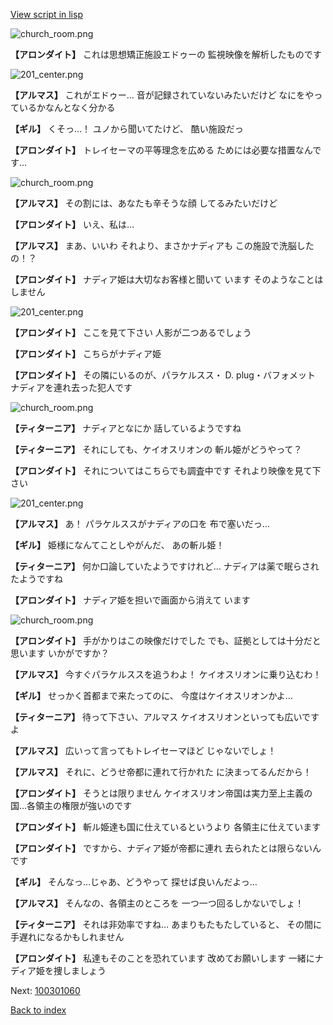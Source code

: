 [View script in lisp](../scripts/100301050.txt)

![church_room.png](../images/backgrounds/church_room.png)

**【アロンダイト】**
これは思想矯正施設エドゥーの
監視映像を解析したものです

![201_center.png](../images/backgrounds/201_center.png)

**【アルマス】**
これがエドゥー…
音が記録されていないみたいだけど
なにをやっているかなんとなく分かる

**【ギル】**
くそっ…！
ユノから聞いてたけど、
酷い施設だっ

**【アロンダイト】**
トレイセーマの平等理念を広める
ためには必要な措置なんです…

![church_room.png](../images/backgrounds/church_room.png)

**【アルマス】**
その割には、あなたも辛そうな顔
してるみたいだけど

**【アロンダイト】**
いえ、私は…

**【アルマス】**
まあ、いいわ
それより、まさかナディアも
この施設で洗脳したの！？

**【アロンダイト】**
ナディア姫は大切なお客様と聞いて
います
そのようなことはしません

![201_center.png](../images/backgrounds/201_center.png)

**【アロンダイト】**
ここを見て下さい
人影が二つあるでしょう

**【アロンダイト】**
こちらがナディア姫

**【アロンダイト】**
その隣にいるのが、パラケルスス・
D. plug・バフォメット
ナディアを連れ去った犯人です

![church_room.png](../images/backgrounds/church_room.png)

**【ティターニア】**
ナディアとなにか
話しているようですね

**【ティターニア】**
それにしても、ケイオスリオンの
斬ル姫がどうやって？

**【アロンダイト】**
それについてはこちらでも調査中です
それより映像を見て下さい

![201_center.png](../images/backgrounds/201_center.png)

**【アルマス】**
あ！
パラケルススがナディアの口を
布で塞いだっ…

**【ギル】**
姫様になんてことしやがんだ、
あの斬ル姫！

**【ティターニア】**
何か口論していたようですけれど…
ナディアは薬で眠らされたようですね

**【アロンダイト】**
ナディア姫を担いで画面から消えて
います

![church_room.png](../images/backgrounds/church_room.png)

**【アロンダイト】**
手がかりはこの映像だけでした
でも、証拠としては十分だと思います
いかがですか？

**【アルマス】**
今すぐパラケルススを追うわよ！
ケイオスリオンに乗り込むわ！

**【ギル】**
せっかく首都まで来たってのに、
今度はケイオスリオンかよ…

**【ティターニア】**
待って下さい、アルマス
ケイオスリオンといっても広いですよ

**【アルマス】**
広いって言ってもトレイセーマほど
じゃないでしょ！

**【アルマス】**
それに、どうせ帝都に連れて行かれた
に決まってるんだから！

**【アロンダイト】**
そうとは限りません
ケイオスリオン帝国は実力至上主義の
国…各領主の権限が強いのです

**【アロンダイト】**
斬ル姫達も国に仕えているというより
各領主に仕えています

**【アロンダイト】**
ですから、ナディア姫が帝都に連れ
去られたとは限らないんです

**【ギル】**
そんなっ…じゃあ、どうやって
探せば良いんだよっ…

**【アルマス】**
そんなの、各領主のところを
一つ一つ回るしかないでしょ！

**【ティターニア】**
それは非効率ですね…
あまりもたもたしていると、
その間に手遅れになるかもしれません

**【アロンダイト】**
私達もそのことを恐れています
改めてお願いします
一緒にナディア姫を捜しましょう

Next: [100301060](100301060.md)

[Back to index](index.md)
